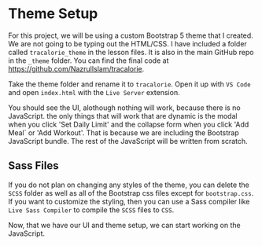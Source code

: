 # Theme Setup

For this project, we will be using a custom Bootstrap 5 theme that I created. We are not going to be typing out the HTML/CSS. I have included a folder called `tracalorie_theme` in the lesson files. It is also in the main GitHub repo in the `_theme` folder. You can find the final code at https://github.com/NazrulIslam/tracalorie.

Take the theme folder and rename it to `tracalorie`. Open it up with `VS Code` and open `index.html` with the `Live Server` extension.

You should see the UI, alothough nothing will work, because there is no JavaScript. the only things that will work that are dynamic is the modal when you click 'Set Daily Limit' and the collapse form when you click 'Add Meal` or 'Add Workout'. That is because we are including the Bootstrap JavaScript bundle. The rest of the JavaScript will be written from scratch.

## Sass Files

If you do not plan on changing any styles of the theme, you can delete the `SCSS` folder as well as all of the Bootstrap css files except for `bootstrap.css`. If you want to customize the styling, then you can use a Sass compiler like `Live Sass Compiler` to compile the `SCSS` files to `CSS`.

Now, that we have our UI and theme setup, we can start working on the JavaScript.
